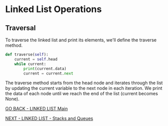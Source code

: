 # Linked List Operations
## Traversal

To traverse the linked list and print its elements, we'll define the traverse method.

````python
def traverse(self):
    current = self.head
    while current:
        print(current.data)
        current = current.next
````
The traverse method starts from the head node and iterates through the list by updating the current variable to the next node in each iteration. We print the data of each node until we reach the end of the list (current becomes None).

[GO BACK - LINKED LIST Main](2-LinkedList.md)

[NEXT - LINKED LIST - Stacks and Queues](2-LinkedList-App-1.md)
